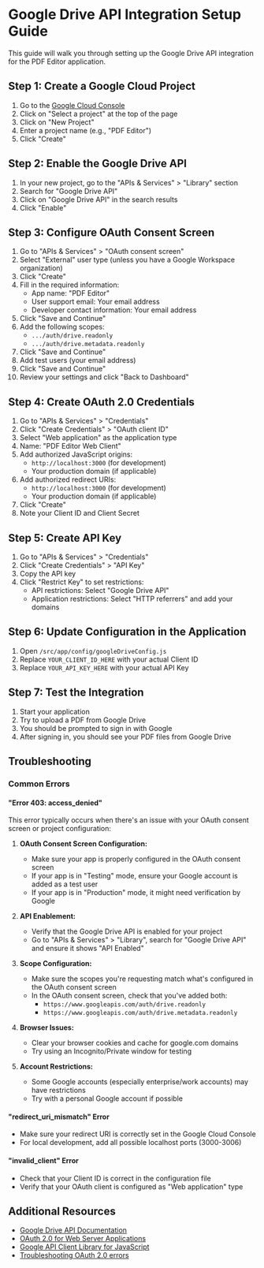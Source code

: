 # Google Drive API Integration Setup Guide

This guide will walk you through setting up the Google Drive API integration for the PDF Editor application.

## Step 1: Create a Google Cloud Project

1. Go to the [Google Cloud Console](https://console.cloud.google.com/)
2. Click on "Select a project" at the top of the page
3. Click on "New Project"
4. Enter a project name (e.g., "PDF Editor")
5. Click "Create"

## Step 2: Enable the Google Drive API

1. In your new project, go to the "APIs & Services" > "Library" section
2. Search for "Google Drive API"
3. Click on "Google Drive API" in the search results
4. Click "Enable"

## Step 3: Configure OAuth Consent Screen

1. Go to "APIs & Services" > "OAuth consent screen"
2. Select "External" user type (unless you have a Google Workspace organization)
3. Click "Create"
4. Fill in the required information:
   - App name: "PDF Editor"
   - User support email: Your email address
   - Developer contact information: Your email address
5. Click "Save and Continue"
6. Add the following scopes:
   - `.../auth/drive.readonly`
   - `.../auth/drive.metadata.readonly`
7. Click "Save and Continue"
8. Add test users (your email address)
9. Click "Save and Continue"
10. Review your settings and click "Back to Dashboard"

## Step 4: Create OAuth 2.0 Credentials

1. Go to "APIs & Services" > "Credentials"
2. Click "Create Credentials" > "OAuth client ID"
3. Select "Web application" as the application type
4. Name: "PDF Editor Web Client"
5. Add authorized JavaScript origins:
   - `http://localhost:3000` (for development)
   - Your production domain (if applicable)
6. Add authorized redirect URIs:
   - `http://localhost:3000` (for development)
   - Your production domain (if applicable)
7. Click "Create"
8. Note your Client ID and Client Secret

## Step 5: Create API Key

1. Go to "APIs & Services" > "Credentials"
2. Click "Create Credentials" > "API Key"
3. Copy the API key
4. Click "Restrict Key" to set restrictions:
   - API restrictions: Select "Google Drive API"
   - Application restrictions: Select "HTTP referrers" and add your domains

## Step 6: Update Configuration in the Application

1. Open `/src/app/config/googleDriveConfig.js`
2. Replace `YOUR_CLIENT_ID_HERE` with your actual Client ID
3. Replace `YOUR_API_KEY_HERE` with your actual API Key

## Step 7: Test the Integration

1. Start your application
2. Try to upload a PDF from Google Drive
3. You should be prompted to sign in with Google
4. After signing in, you should see your PDF files from Google Drive

## Troubleshooting

### Common Errors

#### "Error 403: access_denied"

This error typically occurs when there's an issue with your OAuth consent screen or project configuration:

1. **OAuth Consent Screen Configuration:**
   - Make sure your app is properly configured in the OAuth consent screen
   - If your app is in "Testing" mode, ensure your Google account is added as a test user
   - If your app is in "Production" mode, it might need verification by Google

2. **API Enablement:**
   - Verify that the Google Drive API is enabled for your project
   - Go to "APIs & Services" > "Library", search for "Google Drive API" and ensure it shows "API Enabled"

3. **Scope Configuration:**
   - Make sure the scopes you're requesting match what's configured in the OAuth consent screen
   - In the OAuth consent screen, check that you've added both:
     - `https://www.googleapis.com/auth/drive.readonly`
     - `https://www.googleapis.com/auth/drive.metadata.readonly`

4. **Browser Issues:**
   - Clear your browser cookies and cache for google.com domains
   - Try using an Incognito/Private window for testing

5. **Account Restrictions:**
   - Some Google accounts (especially enterprise/work accounts) may have restrictions
   - Try with a personal Google account if possible

#### "redirect_uri_mismatch" Error

- Make sure your redirect URI is correctly set in the Google Cloud Console
- For local development, add all possible localhost ports (3000-3006)

#### "invalid_client" Error

- Check that your Client ID is correct in the configuration file
- Verify that your OAuth client is configured as "Web application" type

## Additional Resources

- [Google Drive API Documentation](https://developers.google.com/drive/api/v3/about-sdk)
- [OAuth 2.0 for Web Server Applications](https://developers.google.com/identity/protocols/oauth2/web-server)
- [Google API Client Library for JavaScript](https://github.com/googleapis/google-api-nodejs-client)
- [Troubleshooting OAuth 2.0 errors](https://developers.google.com/identity/protocols/oauth2/troubleshoot-authorization-errors)
